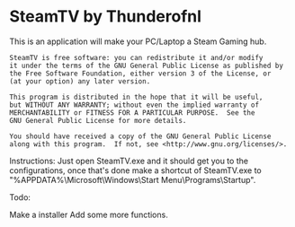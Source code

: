 SteamTV by Thunderofnl
=======

This is an application will make your PC/Laptop a Steam Gaming hub.
 

    SteamTV is free software: you can redistribute it and/or modify
    it under the terms of the GNU General Public License as published by
    the Free Software Foundation, either version 3 of the License, or
    (at your option) any later version.

    This program is distributed in the hope that it will be useful,
    but WITHOUT ANY WARRANTY; without even the implied warranty of
    MERCHANTABILITY or FITNESS FOR A PARTICULAR PURPOSE.  See the
    GNU General Public License for more details.

    You should have received a copy of the GNU General Public License
    along with this program.  If not, see <http://www.gnu.org/licenses/>.
	
	
Instructions:
Just open SteamTV.exe and it should get you to the configurations, once that's done make a shortcut of SteamTV.exe to "%APPDATA%\Microsoft\Windows\Start Menu\Programs\Startup".




Todo:

Make a installer
Add some more functions.